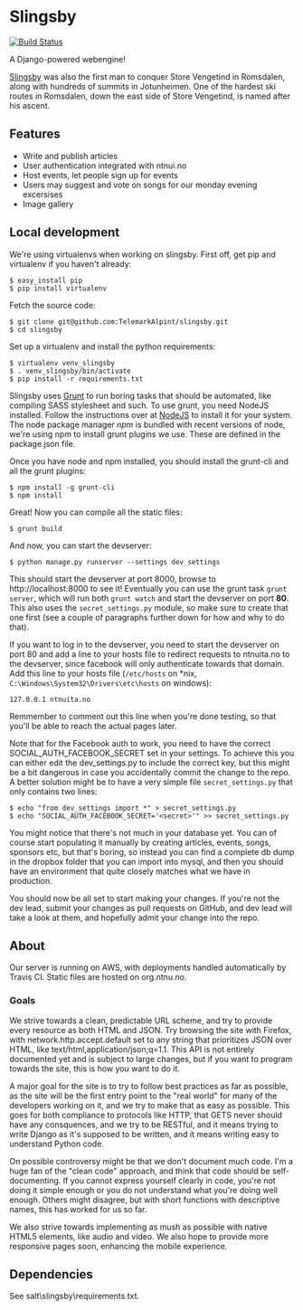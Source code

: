 Slingsby
========

[![Build Status](https://travis-ci.org/TelemarkAlpint/slingsby.png?branch=master)](https://travis-ci.org/TelemarkAlpint/slingsby)

A Django-powered webengine!

[Slingsby](http://en.wikipedia.org/wiki/William_Slingsby) was also the first man to conquer Store Vengetind in Romsdalen, along with hundreds of summits
in Jotunheimen. One of the hardest ski routes in Romsdalen, down the east side of Store Vengetind, is
named after his ascent.

Features
--------

* Write and publish articles
* User authentication integrated with ntnui.no
* Host events, let people sign up for events
* Users may suggest and vote on songs for our monday evening excersises
* Image gallery

Local development
-----------------

We're using virtualenvs when working on slingsby. First off, get pip and virtualenv if you haven't already:

    $ easy_install pip
    $ pip install virtualenv

Fetch the source code:

    $ git clone git@github.com:TelemarkAlpint/slingsby.git
    $ cd slingsby

Set up a virtualenv and install the python requirements:

    $ virtualenv venv_slingsby
    $ . venv_slingsby/bin/activate
    $ pip install -r requirements.txt

Slingsby uses [Grunt](http://gruntjs.com/) to run boring tasks that should be automated, like compiling SASS stylesheet and such.
To use grunt, you need NodeJS installed. Follow the instructions over at [NodeJS](http://nodejs.org/) to install it for your system.
The node package manager *npm* is bundled with recent versions of node, we're using npm to install grunt plugins we use. These are
defined in the package.json file.

Once you have node and npm installed, you should install the grunt-cli and all the grunt plugins:

    $ npm install -g grunt-cli
    $ npm install

Great! Now you can compile all the static files:

    $ grunt build

And now, you can start the devserver:

    $ python manage.py runserver --settings dev_settings

This should start the devserver at port 8000, browse to http://localhost:8000 to see it! Eventually you can use the grunt
task `grunt server`, which will run both `grunt watch` and start the devserver on port **80**. This also uses the `secret_settings.py`
module, so make sure to create that one first (see a couple of paragraphs further down for how and why to do that).

If you want to log in to the devserver, you need to start the devserver on port 80 and add a line to your hosts file to redirect 
requests to ntnuita.no to the devserver, since facebook will only authenticate towards that domain. Add this line to 
your hosts file (`/etc/hosts` on *nix, `C:\Windows\System32\Drivers\etc\hosts` on windows):

    127.0.0.1 ntnuita.no

Remmember to comment out this line when you're done testing, so that you'll be able to reach the actual pages later.

Note that for the Facebook auth to work, you need to have the correct SOCIAL_AUTH_FACEBOOK_SECRET set in your settings.
To achieve this you can either edit the dev_settings.py to include the correct key, but this might be a bit dangerous in
case you accidentally commit the change to the repo. A better solution might be to have a very simple file `secret_settings.py`
that only contains two lines:

    $ echo "from dev_settings import *" > secret_settings.py
    $ echo "SOCIAL_AUTH_FACEBOOK_SECRET='<secret>'" >> secret_settings.py

You might notice that there's not much in your database yet. You can of course start populating it manually by
creating articles, events, songs, sponsors etc, but that's boring, so instead you can find a complete db dump in the dropbox folder
that you can import into mysql, and then you should have an environment that quite closely matches what we have in production.

You should now be all set to start making your changes. If you're not the dev lead, submit your changes as pull requests on GitHub, and dev
lead will take a look at them, and hopefully admit your change into the repo.

About
-----

Our server is running on AWS, with deployments handled automatically by Travis CI. Static files are hosted on org.ntnu.no.

### Goals

We strive towards a clean, predictable URL scheme, and try to provide every resource as both HTML and JSON. Try browsing the site with Firefox,
with network.http.accept.default set to any string that prioritizes JSON over HTML, like text/html,application/json;q=1.1. This API is not entirely
documented yet and is subject to large changes, but if you want to program towards the site, this is how you want to do it.

A major goal for the site is to try to follow best practices as far as possible, as the site will be the first entry point to the "real world"
for many of the developers working on it, and we try to make that as easy as possible. This goes for both compliance to protocols like HTTP,
that GETS never should have any consquences, and we try to be RESTful, and it means trying to write Django as it's supposed to be written,
and it means writing easy to understand Python code.

On possible controversy might be that we don't document much code. I'm a huge fan of the "clean code" approach, and think that code should be
self-documenting. If you cannot express yourself clearly in code, you're not doing it simple enough or you do not understand what you're doing well
enough. Others might disagree, but with short functions with descriptive names, this has worked for us so far.

We also strive towards implementing as mush as possible with native HTML5 elements, like audio and video. We also hope to provide more responsive
pages soon, enhancing the mobile experience.

Dependencies
------------

See salt\slingsby\requirements.txt.
